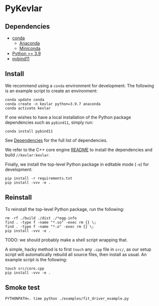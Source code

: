 # PyKevlar

## Dependencies

- [conda](https://docs.conda.io/projects/conda/en/latest/index.html)
    - [Anaconda](https://www.anaconda.com/)
    - [Miniconda](https://docs.conda.io/en/latest/miniconda.html)
- [Python >= 3.9](https://www.python.org/)
- [pybind11](https://pybind11.readthedocs.io/en/stable/)

## Install

We recommend using a `conda` environment for development.
The following is an example script to create an environment:
```
conda update conda
conda create -n kevlar python=3.9.7 anaconda
conda activate kevlar
```

If one wishes to have a local installation of the Python 
package dependencies such as `pybind11`, 
simply run:
```
conda install pybind11
```
See [Dependencies](#dependencies) for the full list of dependencies.

We refer to the C++ core engine [README](../kevlar/README.md)
to install the dependencies and build `//kevlar:kevlar`.

Finally, we install the top-level Python package
in editable mode (`-e`) for development:
```
pip install -r requirements.txt
pip install -vvv -e .
```

## Reinstall

To reinstall the top-level Python package,
run the following:
```
rm -rf ./build ./dist ./*egg-info
find . -type f -name "*.so" -exec rm {} \;
find . -type f -name "*.o" -exec rm {} \;
pip install -vvv -e .
```

TODO: we should probably make a shell script wrapping that.

A simple, hacky method is to first `touch` any `.cpp` file
in `src/`, as our setup script will automatically
rebuild all source files, then install as usual.
An example script is the following:
```
touch src/core.cpp
pip install -vvv -e .
```

## Smoke test

```
PYTHONPATH=. time python ./examples/fit_driver_example.py
```
